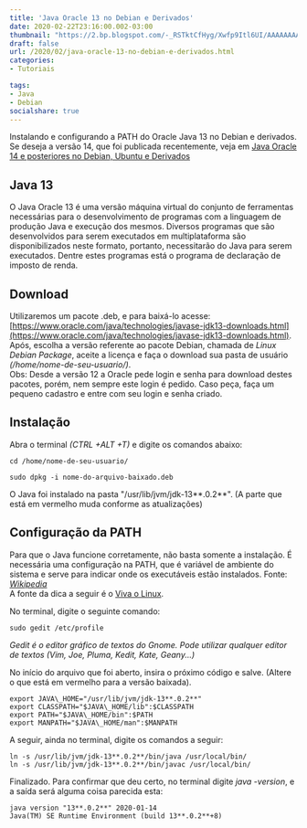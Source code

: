 ```yaml
---
title: 'Java Oracle 13 no Debian e Derivados'
date: 2020-02-22T23:16:00.002-03:00
thumbnail: "https://2.bp.blogspot.com/-_RSTktCfHyg/Xwfp9Itl6UI/AAAAAAAAPXY/oWhD3tuiLQUOuT8MRHd1wRrLtdoPdhCNwCNcBGAsYHQ/s1600/Java_13.png"
draft: false
url: /2020/02/java-oracle-13-no-debian-e-derivados.html
categories:
- Tutoriais

tags: 
- Java
- Debian
socialshare: true
---
```

Instalando e configurando a PATH do Oracle Java 13 no Debian e derivados. Se deseja a versão 14, que foi publicada recentemente, veja em [Java Oracle 14 e posteriores no Debian, Ubuntu e Derivados](https://info.wsouza.com.br/2020/03/java-oracle-14-e-posteriores-no-debian-ubuntu-e-derivados.html)


<!--more-->

## Java 13

  
O Java Oracle 13 é uma versão máquina virtual do conjunto de ferramentas necessárias para o desenvolvimento de programas com a linguagem de produção Java e execução dos mesmos. Diversos programas que são desenvolvidos para serem executados em multiplataforma são disponibilizados neste formato, portanto, necessitarão do Java para serem executados. Dentre estes programas está o programa de declaração de imposto de renda.  
  

## Download

  
Utilizaremos um pacote .deb, e para baixá-lo acesse: [https://www.oracle.com/java/technologies/javase-jdk13-downloads.html](https://www.oracle.com/java/technologies/javase-jdk13-downloads.html). Após, escolha a versão referente ao pacote Debian, chamada de _Linux Debian Package_, aceite a licença e faça o download sua pasta de usuário _(/home/nome-de-seu-usuario/)_.  
Obs: Desde a versão 12 a Oracle pede login e senha para download destes pacotes, porém, nem sempre este login é pedido. Caso peça, faça um pequeno cadastro e entre com seu login e senha criado.  
  

## Instalação

  
Abra o terminal _(CTRL +ALT +T)_ e digite os comandos abaixo:  
  

`cd /home/nome-de-seu-usuario/`

  

`sudo dpkg -i nome-do-arquivo-baixado.deb`

  
O Java foi instalado na pasta "/usr/lib/jvm/jdk-13**.0.2**". (A parte que está em vermelho muda conforme as atualizações)  
  

## Configuração da PATH

  
Para que o Java funcione corretamente, não basta somente a instalação. É necessária uma configuração na PATH, que é variável de ambiente do sistema e serve para indicar onde os executáveis estão instalados. Fonte: [_Wikipedia_](https://en.wikipedia.org/wiki/PATH_(variable))  
A fonte da dica a seguir é o [Viva o Linux](https://www.vivaolinux.com.br/dica/Instalacao-e-configuracao-do-Java-e-do-PATH).  
  
No terminal, digite o seguinte comando:  
  

`sudo gedit /etc/profile`

_Gedit é o editor gráfico de textos do Gnome. Pode utilizar qualquer editor de textos (Vim, Joe, Pluma, Kedit, Kate, Geany...)_  
  
No início do arquivo que foi aberto, insira o próximo código e salve. (Altere o que está em vermelho para a versão baixada).  
  
~~~
export JAVA\_HOME="/usr/lib/jvm/jdk-13**.0.2**"  
export CLASSPATH="$JAVA\_HOME/lib":$CLASSPATH  
export PATH="$JAVA\_HOME/bin":$PATH  
export MANPATH="$JAVA\_HOME/man":$MANPATH
~~~
  
A seguir, ainda no terminal, digite os comandos a seguir:  
  

`ln -s /usr/lib/jvm/jdk-13**.0.2**/bin/java /usr/local/bin/`  
`ln -s /usr/lib/jvm/jdk-13**.0.2**/bin/javac /usr/local/bin/`

  
Finalizado. Para confirmar que deu certo, no terminal digite _java -version_, e a saída será alguma coisa parecida esta:  
  
~~~
java version "13**.0.2**" 2020-01-14  
Java(TM) SE Runtime Environment (build 13**.0.2**+8)
~~~
